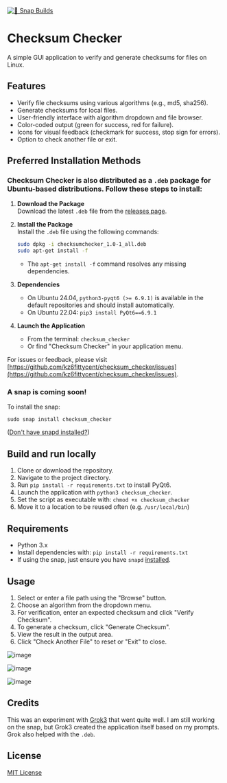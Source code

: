 [![🧪 Snap Builds](https://github.com/kz6fittycent/checksum_checker/actions/workflows/test-snap-can-build.yml/badge.svg)](https://github.com/kz6fittycent/checksum_checker/actions/workflows/test-snap-can-build.yml)

# Checksum Checker

A simple GUI application to verify and generate checksums for files on Linux.

## Features
- Verify file checksums using various algorithms (e.g., md5, sha256).
- Generate checksums for local files.
- User-friendly interface with algorithm dropdown and file browser.
- Color-coded output (green for success, red for failure).
- Icons for visual feedback (checkmark for success, stop sign for errors).
- Option to check another file or exit.

## Preferred Installation Methods

### Checksum Checker is also distributed as a `.deb` package for Ubuntu-based distributions. Follow these steps to install:

1. **Download the Package**  
   Download the latest `.deb` file from the [releases page](https://github.com/kz6fittycent/checksum_checker/releases).

2. **Install the Package**  
   Install the `.deb` file using the following commands:
   ```bash
   sudo dpkg -i checksumchecker_1.0-1_all.deb
   sudo apt-get install -f
   ```
   - The `apt-get install -f` command resolves any missing dependencies.

3. **Dependencies**  
   - On Ubuntu 24.04, `python3-pyqt6 (>= 6.9.1)` is available in the default repositories and should install automatically.
   - On Ubuntu 22.04: `pip3 install PyQt6==6.9.1`


4. **Launch the Application**  
   - From the terminal: `checksum_checker`
   - Or find "Checksum Checker" in your application menu.

For issues or feedback, please visit [https://github.com/kz6fittycent/checksum_checker/issues](https://github.com/kz6fittycent/checksum_checker/issues).

### A snap is coming soon!

To install the snap:

   `sudo snap install checksum_checker`

([Don't have snapd installed?](https://snapcraft.io/docs/core/install))

## Build and run locally
1. Clone or download the repository.
2. Navigate to the project directory.
3. Run `pip install -r requirements.txt` to install PyQt6.
4. Launch the application with `python3 checksum_checker`.
5. Set the script as executable with: `chmod +x checksum_checker`
6. Move it to a location to be reused often (e.g. `/usr/local/bin`)

## Requirements
- Python 3.x
- Install dependencies with: `pip install -r requirements.txt`
- If using the snap, just ensure you have `snapd` [installed](https://snapcraft.io/docs/core/install). 

## Usage
1. Select or enter a file path using the "Browse" button.
2. Choose an algorithm from the dropdown menu.
3. For verification, enter an expected checksum and click "Verify Checksum".
4. To generate a checksum, click "Generate Checksum".
5. View the result in the output area.
6. Click "Check Another File" to reset or "Exit" to close.

![image](https://github.com/user-attachments/assets/f9ac9539-7ed6-4edd-8170-a88861646fd4)

![image](https://github.com/user-attachments/assets/c1f01d26-2010-4314-ae83-805bec80916a)

![image](https://github.com/user-attachments/assets/b75a13d1-1bda-4137-8fa3-808f930ba658)



## Credits

This was an experiment with [Grok3](https://grok.com/) that went quite well. I am still working on the snap, but Grok3 created the application itself based on my prompts. Grok also helped with the `.deb`.

## License
[MIT License](https://github.com/kz6fittycent/checksum_checker/blob/main/LICENSE)
